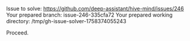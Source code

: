 Issue to solve: https://github.com/deep-assistant/hive-mind/issues/246
Your prepared branch: issue-246-335cfa72
Your prepared working directory: /tmp/gh-issue-solver-1758374055243

Proceed.